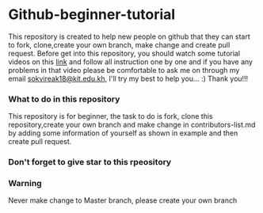 # Github-beginner-tutorial
This repository is created to help new people on github that they can start to fork, clone,create your own branch, make change and create pull request.
Before get into this repository, you should watch some tutorial videos on this  [link](https://egghead.io/lessons/javascript-introduction-to-github) and follow all instruction one by one and if you have any problems in that video please be comfortable to ask me on through my email sokvireak18@kit.edu.kh, I'll try my best to help you... :) Thank you!!!

### What to do in this repository

This repository is for beginner, the task to do is fork, clone this repository,create your own branch and make change in contributors-list.md by adding some information of yourself as shown in example and then create pull request.

### Don't forget to give star to this rpeository
### Warning
Never make change to Master branch, please create your own branch
